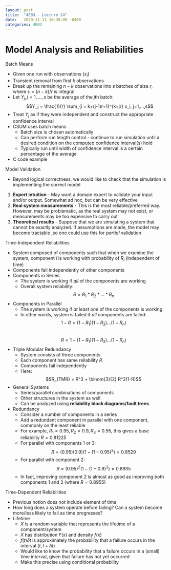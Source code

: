 ```yaml
---
layout: post
title:  "4E03 - Lecture 24"
date:   2020-11-11 16:30:00 -0400
categories: 4E03
---
```


Model Analysis and Reliabilities
===

Batch Means
- Given one run with observations $(x_i)$
- Transient removal from first *k* observations
- Break up the remaining $n-k$ observations into *s* batches of size *r*, where $s = (n-k)/r$ is integral
- Let $Y_j, j=1,...,s$ be the average of the *j*th batch:  
$$Y_j = \frac{1}{r} \sum_{i = k+(j-1)r+1}^{k+jr} x_i, j=1,...,s$$
- Treat $Y_j$ as if they were independent and construct the appropriate confidence interval
- CSUM uses batch means
    - Batch size is chosen automatically
    - Can perform run length control - continue to run simulation until a desired condition on the computed confidence interval(s) hold
    - Typically run until width of confidence interval is a certain percentage of the average
- C code example

Model Validation
- Beyond logical correctness, we would like to check that the simulation is implementing the correct model
1. **Expert intuition** - May want a domain expert to validate your input and/or output. Somewhat ad hoc, but can be very effective
2. **Real system measurements** - This is the most reliable/preferred way. However, may be problematic, as the real system may not exist, or measurements may be too expensive to carry out
3. **Theoretical results** - Suppose that we are simulating a system that cannot be exactly analyzed. If assumptions are made, the model may become tractable ,so one could use this for *partial* validation


Time-Independent Reliabilities
- System composed of components such that when we examine the system, component *i* is working with probability of $R_i$ (independent of time)
- Components fail independently of other components
- Components in Series
    - The system is working if *all* of the components are working
    - Overall system reliability:  
    $$R = R_1 * R_2 * ... * R_n$$
- Components in Parallel
    - The system is working if *at least one* of the components is working
    - In other words, system is failed if *all* components are failed:  
    $$1 - R = (1- R_1)(1-R_2) ... (1-R_n)$$  
    $$R = 1 - (1- R_1)(1-R_2) ... (1-R_n)$$  
- Triple Modular Redundancy
    - System consists of three components
    - Each component has same reliability $R$
    - Components fail independently
    - Here:  
    $$R_{TMR} = R^3 + \binom{3}{2} R^2(1-R)$$
- General Systems
    - Series/parallel combinations of components
    - Other structures in the system as well
    - Can be analyzed using **reliability block diagrams/fault trees**
- Redundancy
    - Consider a number of components in a series
    - Add a redundant component in parallel with one component, commonly on the least reliable
    - For example, $R_1 = 0.95, R_2 = 0.9, R_3 = 0.95$, this gives a base reliability $R=0.81225$
    - For parallel with components 1 or 3:  
    $$R = (0.95)(0.9)(1-(1-0.95)^2) = 0.8529$$
    - For parallel with component 2:  
    $$R = (0.95)^2(1-(1-0.9)^2) = 0.8935$$
    - In fact, improving component 2 is almost as good as improving both components 1 and 3 (where $R=0.8955$)

Time-Dependent Reliabilities
- Previous notion does not include element of time
- How long does a system operate before failing? Can a system become more/less likely to fail as time progresses?
- Lifetime
    - *X* is a random variable that represents the lifetime of a component/system
    - *X* has distribution $F(x)$ and density $f(x)$
    - $f(t) \delta t$ is approximately the probability that a failure occurs in the interval $(t, t + \delta t)$
    - Would like to know the probability that a failure occurs in a (small) time interval, given that failure has not yet occurred
    - Make this precise using conditional probability

